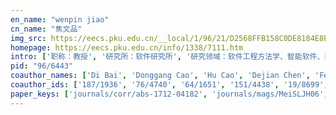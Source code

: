 ```yaml
---
en_name: "wenpin jiao"
cn_name: "焦文品"
img_src: https://eecs.pku.edu.cn/__local/1/96/21/D2568FFB158C0DE8184E8E23C79_A107D60A_2115.jpg?e=.jpg
homepage: https://eecs.pku.edu.cn/info/1338/7111.htm
intro: ['职称：教授', '研究所：软件研究所', '研究领域：软件工程方法学、智能软件、软件形式化方法 ', '办公电话：86-10-6275 7670转13', '电子邮件：jwp@sei.pku.edu.cn', '个人主页：www.sei.pku.edu.cn/~jwp ']
pid: "96/6443"
coauthor_names: ['Di Bai', 'Donggang Cao', 'Hu Cao', 'Dejian Chen', 'Feng-Hong Chen', 'Zhengyin Chen', 'John K. Debenham', 'Brian Henderson-Sellers', 'Gang Huang 0001', 'Junjing Jie', 'Nianyu Li', 'Yan Li', 'Yunfeng Li', 'Zi-Long Li', 'Huashan Lin', 'Xuanzhe Liu', 'Yang Liu', 'Hong Mei', 'Yiming Peng', 'Zijian Qiao', 'Junrong Shen', 'Tingxun Shi', 'Zhongzhi Shi', 'Hui Song', 'Xi Sun', 'Yanchun Sun', 'Zhiyu Sun', 'Maoguang Wang', 'Qianxiang Wang', 'Ruizhi Wang', 'Xinghua Wang', 'Bing Xie', 'Chao Xin', 'Zhuoqun Yang', 'Hang Yin', 'Daolan Zhang', 'Wei Zhang 0004', 'Xinyue Zhang', 'Haiyan Zhao', 'Li Zhou', 'Minghui Zhou', 'Xiaohui Zhou', 'Lei Zhuang']
coauthor_ids: ['187/1936', '76/4740', '64/1651', '151/4438', '19/8699', '241/8144', 'd/JohnKDebenham', '45/5440', '11/539-1', '61/8779', '223/2606', '87/660', '81/4360', '249/7036', '260/8361', '08/2161', '51/3710', '14/2036', '120/8856', '184/8117', '42/6904', '19/8779', '52/1213', '51/1785', '72/6488', '79/1454', '75/9739', '58/3266', '47/3932', '30/5682', '09/2773', '94/2438', '81/10644', '142/9687', '81/7626', '144/7993', '10/4661-4', '142/3651', '23/2644', '54/40', '07/4732', '07/552', '05/1228']
paper_keys: ['journals/corr/abs-1712-04182', 'journals/mags/MeiSLJH06', 'journals/jss/JiaoS13', 'journals/jss/JiaoS16', 'journals/ijprai/Jiao02', 'journals/jss/JiaoSM10', 'journals/ci/Jiao10', 'journals/ci/JiaoS18', 'journals/chinaf/MeiHZJ06', 'journals/ijseke/SunZZJM09', 'journals/wias/JiaoDH05', 'journals/sqj/JiaoM07', 'journals/eaai/JiaoM04', 'journals/iee/Jiao11', 'journals/jcst/LiCSZJCM10', 'journals/jsjkx/LinLJ18']
---
```

